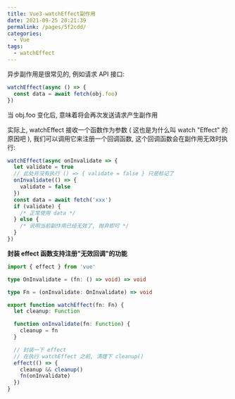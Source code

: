 ```yaml
---
title: Vue3-watchEffect副作用
date: 2021-09-25 20:21:39
permalink: /pages/5f2cdd/
categories:
  - Vue
tags:
  - watchEffect
---
```


异步副作用是很常见的, 例如请求 API 接口:

```ts
watchEffect(async () => {
  const data = await fetch(obj.foo)
})
```

当 obj.foo 变化后, 意味着将会再次发送请求产生副作用

<!-- more -->

实际上, watchEffect 接收一个函数作为参数 ( 这也是为什么叫 watch "Effect" 的原因吧 ), 我们可以调用它来注册一个回调函数, 这个回调函数会在副作用无效时执行:

```ts
watchEffect(async onInvalidate => {
  let validate = true
  // 此处并没有执行 () => { validate = false } 只是标记了
  onInvalidate(() => {
    validate = false
  })
  const data = await fetch('xxx')
  if (validate) {
    /* 正常使用 data */
  } else {
    /* 说明当前副作用已经无效了, 抛弃即可 */
  }
})
```

**封装 effect 函数支持注册"无效回调"的功能**

```ts
import { effect } from 'vue'

type OnInvalidate = (fn: () => void) => void

type Fn = (onInvalidate: OnInvalidate) => void

export function watchEffect(fn: Fn) {
  let cleanup: Function

  function onInvalidate(fn: Function) {
    cleanup = fn
  }

  // 封装一下 effect
  // 在执行 watchEffect 之前, 清理下 cleanup()
  effect(() => {
    cleanup && cleanup()
    fn(onInvalidate)
  })
}
```
